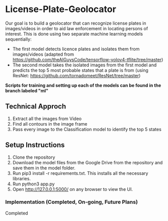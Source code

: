 # License-Plate-Geolocator
Our goal is to build a geolocator that can recognize license plates in images/videos in order to aid law enforcement in locating persons of interest. This is done using two separate machine learning models sequentially:
* The first model detects licence plates and isolates them from images/videos (adapted from https://github.com/theAIGuysCode/tensorflow-yolov4-tflite/tree/master)
* The second model takes the isolated images from the first model and predicts the top 5 most probable states that a plate is from (using ResNet: https://github.com/tornadomeet/ResNet/tree/master)

**Scripts for training and setting up each of the models can be found in the branch labeled "ml"**
## Technical Approch 
1) Extract all the images from Video
2) Find all contours in the image frame
3) Pass every image to the Classification model to identify the top 5 states


## Setup Instructions
1) Clone the repository
2) Download the model files from the Google Drive from the repository and save them in the model folder. 
3) Run pip3 install -r requirements.txt. This installs all the necessary libraries.
4) Run python3 app.py
5) Open http://127.0.0.1:5000/ on any browser to view the UI.


### Implementation (Completed, On-going, Future Plans)
Completed 
